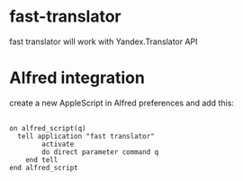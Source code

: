 fast-translator
===============

fast translator will work with Yandex.Translator API

# Alfred integration

create a new AppleScript in Alfred preferences and add this:

<pre>
  <code class="applescript">
on alfred_script(q)
  tell application "fast translator"
		activate
		do direct parameter command q
	end tell
end alfred_script
  </code>
</pre>
